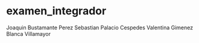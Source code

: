 # examen_integrador
Joaquin Bustamante Perez
Sebastian Palacio Cespedes
Valentina Gimenez
Blanca Villamayor
